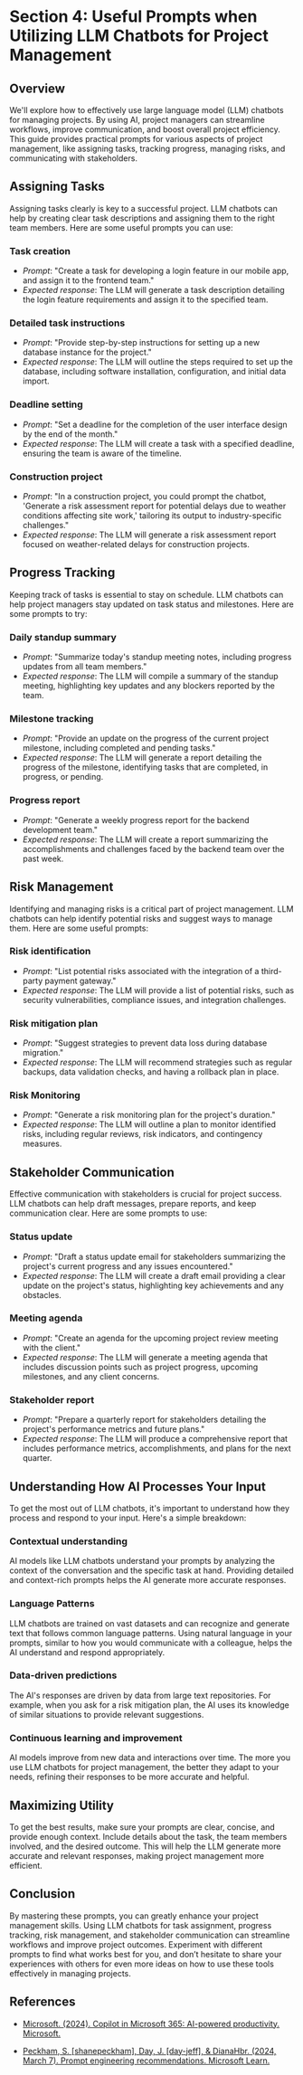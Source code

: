 # Section 4: Useful Prompts when Utilizing LLM Chatbots for Project Management

## Overview

We'll explore how to effectively use large language model (LLM) chatbots for managing projects. By using AI, project managers can streamline workflows, improve communication, and boost overall project efficiency. This guide provides practical prompts for various aspects of project management, like assigning tasks, tracking progress, managing risks, and communicating with stakeholders.

## Assigning Tasks

Assigning tasks clearly is key to a successful project. LLM chatbots can help by creating clear task descriptions and assigning them to the right team members. Here are some useful prompts you can use:

### Task creation

- *Prompt*: "Create a task for developing a login feature in our mobile app, and assign it to the frontend team."
- *Expected response*: The LLM will generate a task description detailing the login feature requirements and assign it to the specified team.

### Detailed task instructions

- *Prompt*: "Provide step-by-step instructions for setting up a new database instance for the project."
- *Expected response*: The LLM will outline the steps required to set up the database, including software installation, configuration, and initial data import.

### Deadline setting

- *Prompt*: "Set a deadline for the completion of the user interface design by the end of the month."
- *Expected response*: The LLM will create a task with a specified deadline, ensuring the team is aware of the timeline.

### Construction project

- *Prompt*: "In a construction project, you could prompt the chatbot, 'Generate a risk assessment report for potential delays due to weather conditions affecting site work,' tailoring its output to industry-specific challenges."
- *Expected response*: The LLM will generate a risk assessment report focused on weather-related delays for construction projects.

## Progress Tracking

Keeping track of tasks is essential to stay on schedule. LLM chatbots can help project managers stay updated on task status and milestones. Here are some prompts to try:

### Daily standup summary

- *Prompt*: "Summarize today's standup meeting notes, including progress updates from all team members."
- *Expected response*: The LLM will compile a summary of the standup meeting, highlighting key updates and any blockers reported by the team.

### Milestone tracking

- *Prompt*: "Provide an update on the progress of the current project milestone, including completed and pending tasks."
- *Expected response*: The LLM will generate a report detailing the progress of the milestone, identifying tasks that are completed, in progress, or pending.

### Progress report

- *Prompt*: "Generate a weekly progress report for the backend development team."
- *Expected response*: The LLM will create a report summarizing the accomplishments and challenges faced by the backend team over the past week.

## Risk Management

Identifying and managing risks is a critical part of project management. LLM chatbots can help identify potential risks and suggest ways to manage them. Here are some useful prompts:

### Risk identification

- *Prompt*: "List potential risks associated with the integration of a third-party payment gateway."
- *Expected response*: The LLM will provide a list of potential risks, such as security vulnerabilities, compliance issues, and integration challenges.

### Risk mitigation plan

- *Prompt*: "Suggest strategies to prevent data loss during database migration."
- *Expected response*: The LLM will recommend strategies such as regular backups, data validation checks, and having a rollback plan in place.

### Risk Monitoring

- *Prompt*: "Generate a risk monitoring plan for the project's duration."
- *Expected response*: The LLM will outline a plan to monitor identified risks, including regular reviews, risk indicators, and contingency measures.

## Stakeholder Communication

Effective communication with stakeholders is crucial for project success. LLM chatbots can help draft messages, prepare reports, and keep communication clear. Here are some prompts to use:

### Status update

- *Prompt*: "Draft a status update email for stakeholders summarizing the project's current progress and any issues encountered."
- *Expected response*: The LLM will create a draft email providing a clear update on the project's status, highlighting key achievements and any obstacles.

### Meeting agenda

- *Prompt*: "Create an agenda for the upcoming project review meeting with the client."
- *Expected response*: The LLM will generate a meeting agenda that includes discussion points such as project progress, upcoming milestones, and any client concerns.

### Stakeholder report

- *Prompt*: "Prepare a quarterly report for stakeholders detailing the project's performance metrics and future plans."
- *Expected response*: The LLM will produce a comprehensive report that includes performance metrics, accomplishments, and plans for the next quarter.

## Understanding How AI Processes Your Input

To get the most out of LLM chatbots, it's important to understand how they process and respond to your input. Here's a simple breakdown:

### Contextual understanding

AI models like LLM chatbots understand your prompts by analyzing the context of the conversation and the specific task at hand. Providing detailed and context-rich prompts helps the AI generate more accurate responses.

### Language Patterns

LLM chatbots are trained on vast datasets and can recognize and generate text that follows common language patterns. Using natural language in your prompts, similar to how you would communicate with a colleague, helps the AI understand and respond appropriately.

### Data-driven predictions

The AI's responses are driven by data from large text repositories. For example, when you ask for a risk mitigation plan, the AI uses its knowledge of similar situations to provide relevant suggestions.

### Continuous learning and improvement

AI models improve from new data and interactions over time. The more you use LLM chatbots for project management, the better they adapt to your needs, refining their responses to be more accurate and helpful.

## Maximizing Utility

To get the best results, make sure your prompts are clear, concise, and provide enough context. Include details about the task, the team members involved, and the desired outcome. This will help the LLM generate more accurate and relevant responses, making project management more efficient.

## Conclusion

By mastering these prompts, you can greatly enhance your project management skills. Using LLM chatbots for task assignment, progress tracking, risk management, and stakeholder communication can streamline workflows and improve project outcomes. Experiment with different prompts to find what works best for you, and don’t hesitate to share your experiences with others for even more ideas on how to use these tools effectively in managing projects.

## References

- [Microsoft. (2024). Copilot in Microsoft 365: AI-powered productivity. Microsoft.](https://support.microsoft.com/en-us/topic/learn-about-copilot-prompts-f6c3b467-f07c-4db1-ae54-ffac96184dd5)

- [Peckham, S. [shanepeckham], Day, J. [day-jeff], & DianaHbr.  (2024, March 7). Prompt engineering recommendations. Microsoft Learn.](https://learn.microsoft.com/en-us/ai/playbook/technology-guidance/generative-ai/working-with-llms/prompt-engineer-recommend)
